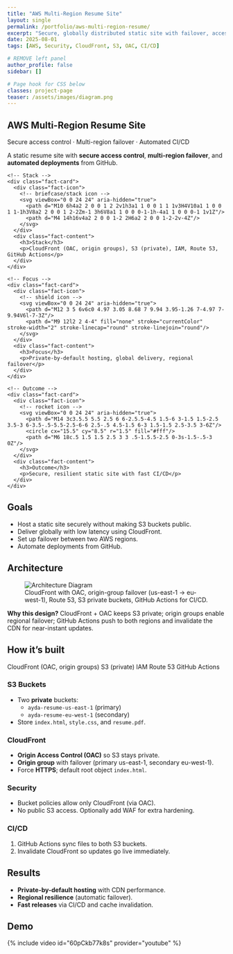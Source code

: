 ```yaml
---
title: "AWS Multi-Region Resume Site"
layout: single
permalink: /portfolio/aws-multi-region-resume/
excerpt: "Secure, globally distributed static site with failover, access control, and CI/CD."
date: 2025-08-01
tags: [AWS, Security, CloudFront, S3, OAC, CI/CD]

# REMOVE left panel
author_profile: false
sidebar: []

# Page hook for CSS below
classes: project-page
teaser: /assets/images/diagram.png
---
```


<!-- HERO -->
<section class="project-hero">
  <div class="project-hero__inner">
    <h1 class="project-hero__title">AWS Multi-Region Resume Site</h1>
    <p class="project-hero__tagline">Secure access control · Multi-region failover · Automated CI/CD</p>
    <div class="project-hero__cta">
      <p class="lead">
      A static resume site with <strong>secure access control</strong>, <strong>multi-region failover</strong>,
      and <strong>automated deployments</strong> from GitHub.
      </p>
    </div>
  </div>
</section>


<!-- QUICK FACTS -->
<section class="facts">
  <div class="facts-grid">

    <!-- Stack -->
    <div class="fact-card">
      <div class="fact-icon">
        <!-- briefcase/stack icon -->
        <svg viewBox="0 0 24 24" aria-hidden="true">
          <path d="M10 6h4a2 2 0 0 1 2 2v1h3a1 1 0 0 1 1 1v3H4V10a1 1 0 0 1 1-1h3V8a2 2 0 0 1 2-2Zm-1 3h6V8a1 1 0 0 0-1-1h-4a1 1 0 0 0-1 1v1Z"/>
          <path d="M4 14h16v4a2 2 0 0 1-2 2H6a2 2 0 0 1-2-2v-4Z"/>
        </svg>
      </div>
      <div class="fact-content">
        <h3>Stack</h3>
        <p>CloudFront (OAC, origin groups), S3 (private), IAM, Route 53, GitHub Actions</p>
      </div>
    </div>

    <!-- Focus -->
    <div class="fact-card">
      <div class="fact-icon">
        <!-- shield icon -->
        <svg viewBox="0 0 24 24" aria-hidden="true">
          <path d="M12 3 5 6v6c0 4.97 3.05 8.68 7 9.94 3.95-1.26 7-4.97 7-9.94V6l-7-3Z"/>
          <path d="M9 12l2 2 4-4" fill="none" stroke="currentColor" stroke-width="2" stroke-linecap="round" stroke-linejoin="round"/>
        </svg>
      </div>
      <div class="fact-content">
        <h3>Focus</h3>
        <p>Private-by-default hosting, global delivery, regional failover</p>
      </div>
    </div>

    <!-- Outcome -->
    <div class="fact-card">
      <div class="fact-icon">
        <!-- rocket icon -->
        <svg viewBox="0 0 24 24" aria-hidden="true">
          <path d="M14 3c3.5.5 5.5 2.5 6 6-2.5.5-4.5 1.5-6 3-1.5 1.5-2.5 3.5-3 6-3.5-.5-5.5-2.5-6-6 2.5-.5 4.5-1.5 6-3 1.5-1.5 2.5-3.5 3-6Z"/>
          <circle cx="15.5" cy="8.5" r="1.5" fill="#fff"/>
          <path d="M6 18c.5 1.5 1.5 2.5 3 3 .5-1.5.5-2.5 0-3s-1.5-.5-3 0Z"/>
        </svg>
      </div>
      <div class="fact-content">
        <h3>Outcome</h3>
        <p>Secure, resilient static site with fast CI/CD</p>
      </div>
    </div>

  </div>
</section>

<!-- GOALS -->
<section class="section-card">
  <h2>Goals</h2>
  <ul>
    <li>Host a static site securely without making S3 buckets public.</li>
    <li>Deliver globally with low latency using CloudFront.</li>
    <li>Set up failover between two AWS regions.</li>
    <li>Automate deployments from GitHub.</li>
  </ul>
</section>

<!-- ARCHITECTURE -->
<section class="section-card">
  <h2>Architecture</h2>
  <figure class="figure">
    <img src="{{ '/assets/images/diagram.png' | relative_url }}" alt="Architecture Diagram">
    <figcaption>CloudFront with OAC, origin-group failover (us-east-1 → eu-west-1), Route 53, S3 private buckets, GitHub Actions for CI/CD.</figcaption>
  </figure>

  <div class="callout callout--info">
    <strong>Why this design?</strong> CloudFront + OAC keeps S3 private; origin groups enable regional failover; GitHub Actions push to both regions and invalidate the CDN for near-instant updates.
  </div>
</section>

<!-- HOW IT'S BUILT -->
<section class="section-card">
  <h2>How it’s built</h2>

  <div class="stack-badges">
    <span>CloudFront (OAC, origin groups)</span>
    <span>S3 (private)</span>
    <span>IAM</span>
    <span>Route 53</span>
    <span>GitHub Actions</span>
  </div>

  <h3>S3 Buckets</h3>
  <ul>
    <li>Two <strong>private</strong> buckets:
      <ul>
        <li><code>ayda-resume-us-east-1</code> (primary)</li>
        <li><code>ayda-resume-eu-west-1</code> (secondary)</li>
      </ul>
    </li>
    <li>Store <code>index.html</code>, <code>style.css</code>, and <code>resume.pdf</code>.</li>
  </ul>

  <h3>CloudFront</h3>
  <ul>
    <li><strong>Origin Access Control (OAC)</strong> so S3 stays private.</li>
    <li><strong>Origin group</strong> with failover (primary us-east-1, secondary eu-west-1).</li>
    <li>Force <strong>HTTPS</strong>; default root object <code>index.html</code>.</li>
  </ul>

  <h3>Security</h3>
  <ul>
    <li>Bucket policies allow only CloudFront (via OAC).</li>
    <li>No public S3 access. Optionally add WAF for extra hardening.</li>
  </ul>

  <h3>CI/CD</h3>
  <ol>
    <li>GitHub Actions sync files to both S3 buckets.</li>
    <li>Invalidate CloudFront so updates go live immediately.</li>
  </ol>
</section>

<!-- RESULTS -->
<section class="section-card">
  <h2>Results</h2>
  <ul>
    <li><strong>Private-by-default hosting</strong> with CDN performance.</li>
    <li><strong>Regional resilience</strong> (automatic failover).</li>
    <li><strong>Fast releases</strong> via CI/CD and cache invalidation.</li>
  </ul>
</section>

<!-- DEMO -->
<section class="section-card">
  <h2>Demo</h2>
  {% include video id="60pCkb77k8s" provider="youtube" %}
</section>
